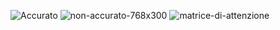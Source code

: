 ![Accurato](https://github.com/user-attachments/assets/b08a5025-8a0f-424b-b35c-9e36424d262a)
![non-accurato-768x300](https://github.com/user-attachments/assets/1bb13fae-96a9-4467-ba65-c10c6187dd69)
![matrice-di-attenzione](https://github.com/user-attachments/assets/2b138a91-39fa-49c5-8464-b64ced80c2a3)
